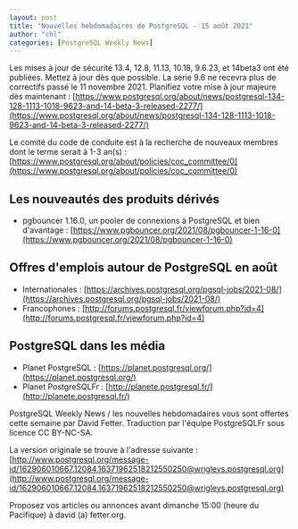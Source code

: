 ```yaml
---
layout: post
title: "Nouvelles hebdomadaires de PostgreSQL - 15 août 2021"
author: "chl"
categories: [PostgreSQL Weekly News]
---
```



Les mises à jour de sécurité 13.4, 12.8, 11.13, 10.18, 9.6.23, et 14beta3 ont été publiées. Mettez à jour dès que possible.
La série 9.6 ne recevra plus de correctifs passé le 11 novembre 2021. Planifiez votre mise à jour majeure dès maintenant :
[https://www.postgresql.org/about/news/postgresql-134-128-1113-1018-9623-and-14-beta-3-released-2277/](https://www.postgresql.org/about/news/postgresql-134-128-1113-1018-9623-and-14-beta-3-released-2277/)

Le comité du code de conduite est à la recherche de nouveaux membres dont le terme serait à 1-3 an(s) :
[https://www.postgresql.org/about/policies/coc_committee/0](https://www.postgresql.org/about/policies/coc_committee/0)

## Les nouveautés des produits dérivés

- pgbouncer 1.16.0, un pooler de connexions à PostgreSQL et bien d'avantage :
  [https://www.pgbouncer.org/2021/08/pgbouncer-1-16-0](https://www.pgbouncer.org/2021/08/pgbouncer-1-16-0)

<!--more-->

## Offres d'emplois autour de PostgreSQL en août

- Internationales : [https://archives.postgresql.org/pgsql-jobs/2021-08/](https://archives.postgresql.org/pgsql-jobs/2021-08/)
- Francophones : [http://forums.postgresql.fr/viewforum.php?id=4](http://forums.postgresql.fr/viewforum.php?id=4)

## PostgreSQL dans les média

- Planet PostgreSQL : [https://planet.postgresql.org/](https://planet.postgresql.org/)
- Planet PostgreSQLFr : [http://planete.postgresql.fr/](http://planete.postgresql.fr/)

PostgreSQL Weekly News / les nouvelles hebdomadaires vous sont offertes cette semaine par David Fetter. Traduction par l'équipe PostgreSQLFr sous licence CC BY-NC-SA.


La version originale se trouve à l'adresse suivante :
[http://www.postgresql.org/message-id/162906010667.12084.16371962518212550250@wrigleys.postgresql.org](http://www.postgresql.org/message-id/162906010667.12084.16371962518212550250@wrigleys.postgresql.org)

Proposez vos articles ou annonces avant dimanche 15:00 (heure du Pacifique) à david (a) fetter.org.

